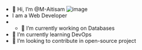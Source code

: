 - 👋 Hi, I’m @M-Aitisam                                                                                 ![image](https://github.com/user-attachments/assets/f66db9ce-9951-403e-bd68-af1a0260498e)
-    I am a Web Developer
- - 👀 I’m currently  working on Databases
- 🌱 I’m currently learning DevOps
- 💞️ I’m looking to contribute in open-source project
  
